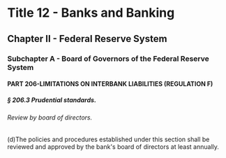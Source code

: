 
# Title 12 - Banks and Banking
## Chapter II - Federal Reserve System
### Subchapter A - Board of Governors of the Federal Reserve System
#### PART 206-LIMITATIONS ON INTERBANK LIABILITIES (REGULATION F)
##### § 206.3 Prudential standards.
###### Review by board of directors.

(d)The policies and procedures established under this section shall be reviewed and approved by the bank's board of directors at least annually.
